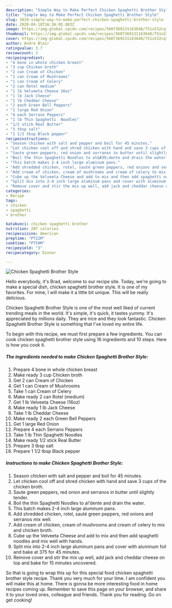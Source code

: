 ```yaml
---
description: "Simple Way to Make Perfect Chicken Spaghetti Brother Style"
title: "Simple Way to Make Perfect Chicken Spaghetti Brother Style"
slug: 3019-simple-way-to-make-perfect-chicken-spaghetti-brother-style
date: 2020-04-18T16:36:05.083Z
image: https://img-global.cpcdn.com/recipes/5607369131163648/751x532cq70/chicken-spaghetti-brother-style-recipe-main-photo.jpg
thumbnail: https://img-global.cpcdn.com/recipes/5607369131163648/751x532cq70/chicken-spaghetti-brother-style-recipe-main-photo.jpg
cover: https://img-global.cpcdn.com/recipes/5607369131163648/751x532cq70/chicken-spaghetti-brother-style-recipe-main-photo.jpg
author: Andre Blair
ratingvalue: 3.7
reviewcount: 3
recipeingredient:
- "4 bone in whole chicken breast"
- "3 cup Chicken broth"
- "2 can Cream of Chicken"
- "1 can Cream of Mushrooms"
- "1 can Cream of Celery"
- "2 can Rotel medium"
- "1 lb Velveeta Cheese 16oz"
- "1 lb Jack Cheese"
- "1 lb Cheddar Cheese"
- "2 each Green Bell Peppers"
- "1 large Red Onion"
- "4 each Serrano Peppers"
- "1 lb Thin Spaghetti  Noodles"
- "1/2 stick Real Butter"
- "3 tbsp salt"
- "1 1/2 tbsp Black pepper"
recipeinstructions:
- "Season chicken with salt and pepper and boil for 45 minutes."
- "Let chicken cool off and shred chicken with hand and save 3 cups of the chicken broth."
- "Saute green peppers, red onion and serranos in butter until slightly tender."
- "Boil the thin Spaghetti Noodles to al&#39;dente and drain the water."
- "This batch makes 2-4 inch large aluminum pans."
- "Add shredded chicken, rotel, sauté green peppers, red onions and serranos mix well."
- "Add cream of chicken, cream of mushrooms and cream of celery to mix and chicken broth."
- "Cube up the Velveeta Cheese and add to mix and then add spaghetti noodles and mix well with hands."
- "Split mix into 2-4 inch large aluminum pans and cover with aluminum foil and bake at 375 for 45 minutes."
- "Remove cover and stir the mix up well, add jack and cheddar cheese on top and bake for 15 minutes uncovered."
categories:
- Recipe
tags:
- chicken
- spaghetti
- brother

katakunci: chicken spaghetti brother 
nutrition: 207 calories
recipecuisine: American
preptime: "PT22M"
cooktime: "PT59M"
recipeyield: "3"
recipecategory: Dinner

---
```



![Chicken Spaghetti Brother Style](https://img-global.cpcdn.com/recipes/5607369131163648/751x532cq70/chicken-spaghetti-brother-style-recipe-main-photo.jpg)

Hello everybody, it's Brad, welcome to our recipe site. Today, we're going to make a special dish, chicken spaghetti brother style. It is one of my favorites. For mine, I will make it a little bit unique. This will be really delicious.

Chicken Spaghetti Brother Style is one of the most well liked of current trending meals in the world. It's simple, it's quick, it tastes yummy. It's appreciated by millions daily. They are nice and they look fantastic. Chicken Spaghetti Brother Style is something that I've loved my entire life.




To begin with this recipe, we must first prepare a few ingredients. You can cook chicken spaghetti brother style using 16 ingredients and 10 steps. Here is how you cook it.

<!--inarticleads1-->

##### The ingredients needed to make Chicken Spaghetti Brother Style:

1. Prepare 4 bone in whole chicken breast
1. Make ready 3 cup Chicken broth
1. Get 2 can Cream of Chicken
1. Get 1 can Cream of Mushrooms
1. Take 1 can Cream of Celery
1. Make ready 2 can Rotel (medium)
1. Get 1 lb Velveeta Cheese (16oz)
1. Make ready 1 lb Jack Cheese
1. Take 1 lb Cheddar Cheese
1. Make ready 2 each Green Bell Peppers
1. Get 1 large Red Onion
1. Prepare 4 each Serrano Peppers
1. Take 1 lb Thin Spaghetti  Noodles
1. Make ready 1/2 stick Real Butter
1. Prepare 3 tbsp salt
1. Prepare 1 1/2 tbsp Black pepper




<!--inarticleads2-->

##### Instructions to make Chicken Spaghetti Brother Style:

1. Season chicken with salt and pepper and boil for 45 minutes.
1. Let chicken cool off and shred chicken with hand and save 3 cups of the chicken broth.
1. Saute green peppers, red onion and serranos in butter until slightly tender.
1. Boil the thin Spaghetti Noodles to al&#39;dente and drain the water.
1. This batch makes 2-4 inch large aluminum pans.
1. Add shredded chicken, rotel, sauté green peppers, red onions and serranos mix well.
1. Add cream of chicken, cream of mushrooms and cream of celery to mix and chicken broth.
1. Cube up the Velveeta Cheese and add to mix and then add spaghetti noodles and mix well with hands.
1. Split mix into 2-4 inch large aluminum pans and cover with aluminum foil and bake at 375 for 45 minutes.
1. Remove cover and stir the mix up well, add jack and cheddar cheese on top and bake for 15 minutes uncovered.




So that is going to wrap this up for this special food chicken spaghetti brother style recipe. Thank you very much for your time. I am confident you will make this at home. There is gonna be more interesting food in home recipes coming up. Remember to save this page on your browser, and share it to your loved ones, colleague and friends. Thank you for reading. Go on get cooking!
